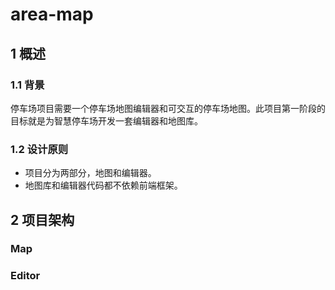 # area-map

## 1 概述
### 1.1 背景
   停车场项目需要一个停车场地图编辑器和可交互的停车场地图。此项目第一阶段的目标就是为智慧停车场开发一套编辑器和地图库。

### 1.2 设计原则
* 项目分为两部分，地图和编辑器。
* 地图库和编辑器代码都不依赖前端框架。

## 2 项目架构

### Map


### Editor

